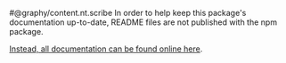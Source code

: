#@graphy/content.nt.scribe
In order to help keep this package's documentation up-to-date, README files are not published with the npm package.

[Instead, all documentation can be found online here](https://graphy.link/).
